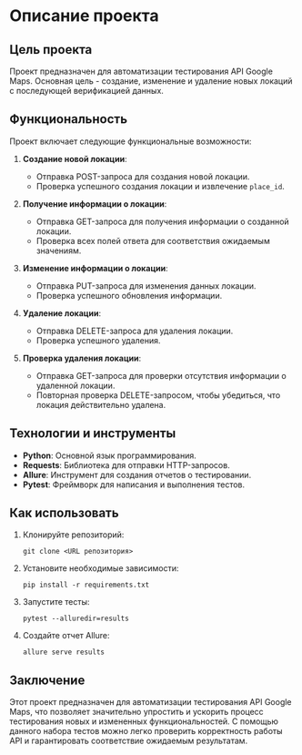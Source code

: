 # Описание проекта

## Цель проекта

Проект предназначен для автоматизации тестирования API Google Maps. Основная цель - создание, изменение и удаление новых локаций с последующей верификацией данных.

## Функциональность

Проект включает следующие функциональные возможности:

1. **Создание новой локации**:
    - Отправка POST-запроса для создания новой локации.
    - Проверка успешного создания локации и извлечение `place_id`.

2. **Получение информации о локации**:
    - Отправка GET-запроса для получения информации о созданной локации.
    - Проверка всех полей ответа для соответствия ожидаемым значениям.

3. **Изменение информации о локации**:
    - Отправка PUT-запроса для изменения данных локации.
    - Проверка успешного обновления информации.

4. **Удаление локации**:
    - Отправка DELETE-запроса для удаления локации.
    - Проверка успешного удаления.

5. **Проверка удаления локации**:
    - Отправка GET-запроса для проверки отсутствия информации о удаленной локации.
    - Повторная проверка DELETE-запросом, чтобы убедиться, что локация действительно удалена.

## Технологии и инструменты

- **Python**: Основной язык программирования.
- **Requests**: Библиотека для отправки HTTP-запросов.
- **Allure**: Инструмент для создания отчетов о тестировании.
- **Pytest**: Фреймворк для написания и выполнения тестов.

## Как использовать

1. Клонируйте репозиторий:
    ```
    git clone <URL репозитория>
    ```

2. Установите необходимые зависимости:
    ```
    pip install -r requirements.txt
    ```

3. Запустите тесты:
    ```
    pytest --alluredir=results
    ```

4. Создайте отчет Allure:
    ```
    allure serve results
    ```

## Заключение

Этот проект предназначен для автоматизации тестирования API Google Maps, что позволяет значительно упростить и ускорить процесс тестирования новых и измененных функциональностей. С помощью данного набора тестов можно легко проверить корректность работы API и гарантировать соответствие ожидаемым результатам.

